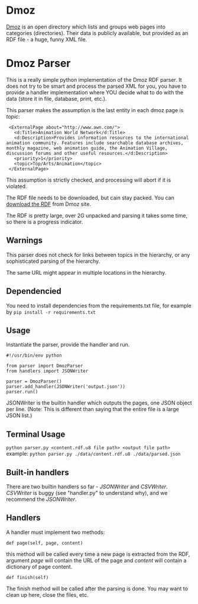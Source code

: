 Dmoz
====
[Dmoz](http://www.dmoz.org) is an open directory which lists and groups web pages into categories (directories). Their data is publicly available, but provided as an RDF file - a huge, funny XML file.

Dmoz Parser
========

This is a really simple python implementation of the Dmoz RDF parser. It does not try to be smart and process the parsed XML for you, you have to provide a handler implementation where YOU decide what to do with the data (store it in file, database, print, etc.).

This parser makes the assumption is the last entity in each dmoz page is _topic_:

     <ExternalPage about="http://www.awn.com/">
       <d:Title>Animation World Network</d:Title>
       <d:Description>Provides information resources to the international animation community. Features include searchable database archives, monthly magazine, web animation guide, the Animation Village, discussion forums and other useful resources.</d:Description>
       <priority>1</priority>
       <topic>Top/Arts/Animation</topic>
     </ExternalPage>

This assumption is strictly checked, and processing will abort if it is violated.

The RDF file needs to be downloaded, but cain stay packed. You can [download the RDF](http://rdf.dmoz.org/rdf/content.rdf.u8.gz) from Dmoz site.

The RDF is pretty large, over 2G unpacked and parsing it takes some time, so there is a progress indicator.

Warnings
--------

This parser does not check for links between topics in the hierarchy, or any sophisticated parsing of the hierarchy.

The same URL might appear in multiple locations in the hierarchy.

Dependencied
------------
You need to install dependencies from the requirements.txt file, for example by `pip install -r requirements.txt`

Usage
-----
Instantiate the parser, provide the handler and run.

    #!/usr/bin/env python

    from parser import DmozParser
    from handlers import JSONWriter

    parser = DmozParser()
    parser.add_handler(JSONWriter('output.json'))
    parser.run()

JSONWriter is the builtin handler which outputs the pages, one JSON object per line.
(Note: This is different than saying that the entire file is a large JSON list.)

Terminal Usage
--------------
`python parser.py <content.rdf.u8 file path> <output file path>`
example: `python parser.py ./data/content.rdf.u8 ./data/parsed.json`

Built-in handlers
-----------------
There are two builtin handlers so far - _JSONWriter_ and _CSVWriter_.
_CSVWriter_ is buggy (see "handler.py" to understand why), and we recommend the _JSONWriter_.

Handlers
--------
A handler must implement two methods:

    def page(self, page, content)

this method will be called every time a new page is extracted from the RDF, argument _page_ will contain the URL of the page and _content_ will contain a dictionary of page content.

    def finish(self)

The finish method will be called after the parsing is done. You may want to clean up here, close the files, etc.
